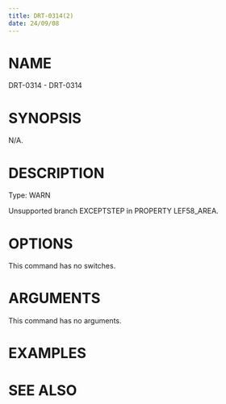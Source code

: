 ```yaml
---
title: DRT-0314(2)
date: 24/09/08
---
```


# NAME

DRT-0314 - DRT-0314

# SYNOPSIS

N/A.

# DESCRIPTION

Type: WARN

Unsupported branch EXCEPTSTEP in PROPERTY LEF58_AREA.

# OPTIONS

This command has no switches.

# ARGUMENTS

This command has no arguments.

# EXAMPLES

# SEE ALSO
